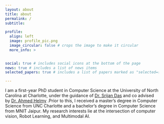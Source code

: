 ```yaml
---
layout: about
title: about
permalink: /
subtitle: 

profile:
  align: left
  image: profile_pic.png
  image_circular: false # crops the image to make it circular
  more_info: >
    

social: true # includes social icons at the bottom of the page
news: true # includes a list of news items
selected_papers: true # includes a list of papers marked as "selected={true}"

---
```

I am a first-year PhD student in Computer Science at the University of North Carolina at Charlotte, under the guidance of [Dr. Srijan Das](https://srijandas07.github.io/) and co advised by [Dr. Ahmed Helmy](https://sites.google.com/uncc.edu/helmy/home) .Prior to this,  I received a master’s degree in Computer Science from UNC Charlotte and a bachelor’s degree in Computer Science from MNIT Jaipur. My research interests lie at the intersection of computer vision, Robot Learning, and Multimodal AI. 

<!-- My passion for research was ignited during my master’s program, where I actively contributed to several conferences.   -->

<!-- 
Link to your social media connections, too. This theme is set up to use [Font Awesome icons](https://fontawesome.com/) and [Academicons](https://jpswalsh.github.io/academicons/), like the ones below. Add your Facebook, Twitter, LinkedIn, Google Scholar, or just disable all of them. -->

